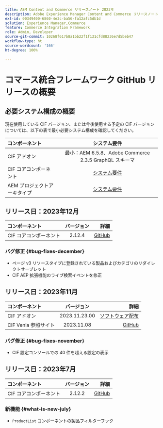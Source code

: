 ```yaml
---
title: AEM Content and Commerce リリースノート 2023年
description: Adobe Experience Manager Content and Commerce リリースノート 2023年。
exl-id: 00349400-6860-4e3c-ba56-fa12afc5db1d
solution: Experience Manager,Commerce
feature: Commerce Integration Framework
role: Admin, Developer
source-git-commit: 10268f617b8a1bb22f1f131cfd88236e7d5beb47
workflow-type: ht
source-wordcount: '166'
ht-degree: 100%

---
```


# コマース統合フレームワーク GitHub リリースの概要

## 必要システム構成の概要

現在使用している CIF バージョン、または今後使用する予定の CIF バージョンについては、以下の表で最小必要システム構成を確認してください。

| コンポーネント | システム要件 |
|:-------|:-----------------------------------------------------------------------------------------------:|
| CIF アドオン | 最小：AEM 6.5.8、Adobe Commerce 2.3.5 GraphQL スキーマ |
| CIF コアコンポーネント | [システム要件](https://github.com/adobe/aem-core-cif-components/blob/master/VERSIONS.md) |
| AEM プロジェクトアーキタイプ | [システム要件](https://github.com/adobe/aem-project-archetype/blob/master/VERSIONS.md) |

## リリース日：2023年12月

| コンポーネント | バージョン | 詳細 |
|:-------|:-------:|-----------------------------------------------------------------------------------------------------------:|
| CIF コアコンポーネント | 2.12.4 | [GitHub](https://github.com/adobe/aem-core-cif-components/releases/tag/core-cif-components-reactor-2.12.4) |

### バグ修正 {#bug-fixes-december}

* ページ v3 リソースタイプに登録されている製品およびカテゴリのリダイレクトサーブレット
* CIF AEP 拡張機能のライブ検索イベントを修正

## リリース日：2023年11月

| コンポーネント | バージョン | 詳細 |
|:-------|:-------------:|----------------------------------------------------------------------------------------------------------------------------------------------------------------------------------------------------------------------------------------------------:|
| CIF アドオン | 2023.11.23.00 | [ソフトウェア配布](https://experience.adobe.com/#/downloads/content/software-distribution/jp/aem.html?package=%2Fcontent%2Fsoftware-distribution%2Fen%2Fdetails.html%2Fcontent%2Fdam%2Faem%2Fpublic%2Faem-commerce-addon-65-2023.11.23.00.zip) |
| CIF Venia 参照サイト | 2023.11.08 | [GitHub](https://github.com/adobe/aem-cif-guides-venia/releases/tag/venia-2023.11.08) |

### バグ修正 {#bug-fixes-november}

* CIF 設定コンソールでの 40 件を超える設定の表示

## リリース日：2023年7月

| コンポーネント | バージョン | 詳細 |
|:-------|:-------:|--------------------------------------------------------------------------------------------------------------:|
| CIF コアコンポーネント | 2.12.2 | [GitHub](https://github.com/adobe/aem-core-cif-components/releases/tag/core-cif-components-reactor-2.12.2) |

### 新機能 {#what-is-new-july}

* `ProductList` コンポーネントの製品フィルターフック
